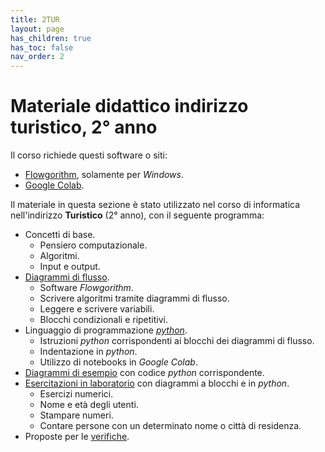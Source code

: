 ```yaml
---
title: 2TUR
layout: page
has_children: true
has_toc: false
nav_order: 2
---
```


# Materiale didattico indirizzo turistico, 2° anno

Il corso richiede questi software o siti:
- [Flowgorithm](http://flowgorithm.org/download/index.html), solamente per _Windows_.
- [Google Colab](https://colab.research.google.com).

Il materiale in questa sezione è stato utilizzato nel corso di informatica
nell'indirizzo **Turistico** (2° anno), con il seguente programma:

- Concetti di base.
  - Pensiero computazionale.
  - Algoritmi.
  - Input e output.
- [Diagrammi di flusso](diagrammi/index.md).
  - Software _Flowgorithm_.
  - Scrivere algoritmi tramite diagrammi di flusso.
  - Leggere e scrivere variabili.
  - Blocchi condizionali e ripetitivi.
- Linguaggio di programmazione _[python](codice/index.md)_.
  - Istruzioni _python_ corrispondenti ai blocchi dei diagrammi di flusso.
  - Indentazione in _python_.
  - Utilizzo di notebooks in _Google Colab_.
- [Diagrammi di esempio](esempi/index.md) con codice _python_ corrispondente.
- [Esercitazioni in laboratorio](esercitazioni/index.md) con diagrammi a blocchi e in _python_.
  - Esercizi numerici.
  - Nome e età degli utenti.
  - Stampare numeri.
  - Contare persone con un determinato nome o città di residenza.
- Proposte per le [verifiche](verifiche/index.md).